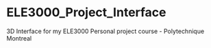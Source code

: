 # ELE3000_Project_Interface
3D Interface for my ELE3000 Personal project course - Polytechnique Montreal
